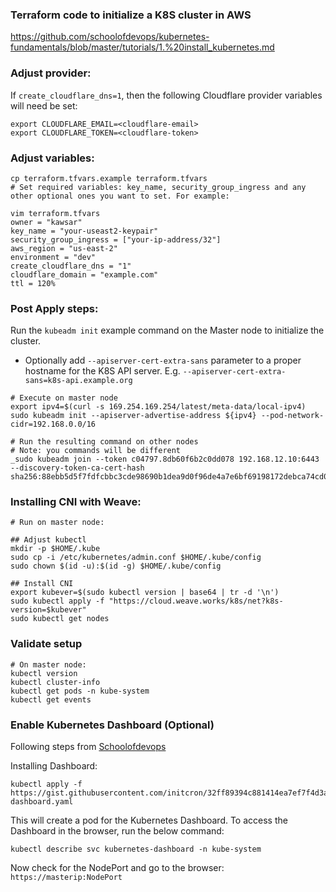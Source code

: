 ### Terraform code to initialize a K8S cluster in AWS
https://github.com/schoolofdevops/kubernetes-fundamentals/blob/master/tutorials/1.%20install_kubernetes.md

### Adjust provider:

If `create_cloudflare_dns=1`, then the following Cloudflare provider variables will need be set:
```
export CLOUDFLARE_EMAIL=<cloudflare-email>
export CLOUDFLARE_TOKEN=<cloudflare-token>
```

### Adjust variables:
```
cp terraform.tfvars.example terraform.tfvars
# Set required variables: key_name, security_group_ingress and any other optional ones you want to set. For example:

vim terraform.tfvars
owner = "kawsar"
key_name = "your-useast2-keypair"
security_group_ingress = ["your-ip-address/32"]
aws_region = "us-east-2"
environment = "dev"
create_cloudflare_dns = "1"
cloudflare_domain = "example.com"
ttl = 120%
```

### Post Apply steps:
Run the `kubeadm init` example command on the Master node to initialize the cluster.
- Optionally add  `--apiserver-cert-extra-sans` parameter to a proper hostname for the K8S API server. E.g. `--apiserver-cert-extra-sans=k8s-api.example.org`
```
# Execute on master node
export ipv4=$(curl -s 169.254.169.254/latest/meta-data/local-ipv4)
sudo kubeadm init --apiserver-advertise-address ${ipv4} --pod-network-cidr=192.168.0.0/16

# Run the resulting command on other nodes
# Note: you commands will be different
_sudo kubeadm join --token c04797.8db60f6b2c0dd078 192.168.12.10:6443 --discovery-token-ca-cert-hash sha256:88ebb5d5f7fdfcbbc3cde98690b1dea9d0f96de4a7e6bf69198172debca74cd0_
```

### Installing CNI with Weave:
```
# Run on master node:

## Adjust kubectl
mkdir -p $HOME/.kube
sudo cp -i /etc/kubernetes/admin.conf $HOME/.kube/config
sudo chown $(id -u):$(id -g) $HOME/.kube/config

## Install CNI
export kubever=$(sudo kubectl version | base64 | tr -d '\n')
sudo kubectl apply -f "https://cloud.weave.works/k8s/net?k8s-version=$kubever"
sudo kubectl get nodes
```

### Validate setup
```
# On master node:
kubectl version
kubectl cluster-info
kubectl get pods -n kube-system
kubectl get events
```

### Enable Kubernetes Dashboard (Optional)
Following steps from [Schoolofdevops](https://github.com/schoolofdevops/kubernetes-fundamentals/blob/master/tutorials/1.%20install_kubernetes.md#enable-kubernetes-dashboard)

Installing Dashboard:
```
kubectl apply -f https://gist.githubusercontent.com/initcron/32ff89394c881414ea7ef7f4d3a1d499/raw/baffda78ffdcaf8ece87a76fb2bb3fd767820a3f/kube-dashboard.yaml
```
This will create a pod for the Kubernetes Dashboard. To access the Dashboard in the browser, run the below command:
```
kubectl describe svc kubernetes-dashboard -n kube-system
```

Now check for the NodePort and go to the browser: `https://masterip:NodePort`

